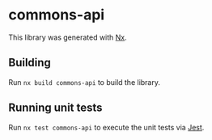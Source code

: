 # commons-api

This library was generated with [Nx](https://nx.dev).

## Building

Run `nx build commons-api` to build the library.

## Running unit tests

Run `nx test commons-api` to execute the unit tests via [Jest](https://jestjs.io).
